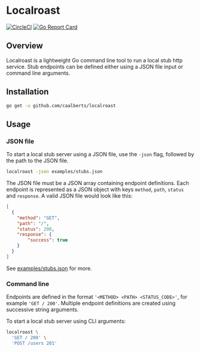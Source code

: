 # Localroast

[![CircleCI](https://circleci.com/gh/caalberts/localroast/tree/master.svg?style=svg)](https://circleci.com/gh/caalberts/localroast/tree/master)
[![Go Report Card](https://goreportcard.com/badge/github.com/caalberts/localroast)](https://goreportcard.com/report/github.com/caalberts/localroast)

## Overview

Localroast is a lightweight Go command line tool to run a local stub http service. Stub endpoints can be defined either using a JSON file input or command line arguments.

## Installation

```sh
go get -u github.com/caalberts/localroast
```

## Usage

### JSON file

To start a local stub server using a JSON file, use the `-json` flag, followed by the path to the JSON file.

```sh
localroast -json examples/stubs.json
```

The JSON file must be a JSON array containing endpoint definitions. Each endpoint is represented as a JSON object with keys `method`, `path`, `status` and `response`. A valid JSON file would look like this:
```json
[
  {
    "method": "GET",
    "path": "/",
    "status": 200,
    "response": {
        "success": true
    }
  }
]
```

See [examples/stubs.json](examples/stubs.json) for more.


### Command line

Endpoints are defined in the format `'<METHOD> <PATH> <STATUS_CODE>'`, for example `'GET / 200'`. Multiple endpoint definitions are created using successive string arguments.

To start a local stub server using CLI arguments:
```sh
localroast \
  'GET / 200' \
  'POST /users 201'
```
